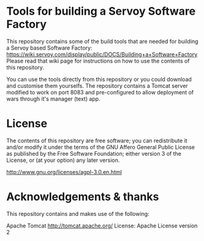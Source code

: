 # Tools for building a Servoy Software Factory

This repository contains some of the build tools that are needed for building a Servoy based Software Factory: https://wiki.servoy.com/display/public/DOCS/Building+a+Software+Factory
Please read that wiki page for instructions on how to use the contents of this repository.

You can use the tools directly from this repository or you could download and customise them yourselfs.
The repository contains a Tomcat server modified to work on port 8083 and pre-configured to allow deployment of wars through it's manager (text) app.

# License

The contents of this repository are free software; you can redistribute it and/or modify it under the terms of the GNU Affero General Public License as published by the Free
Software Foundation; either version 3 of the License, or (at your option) any later version.

http://www.gnu.org/licenses/agpl-3.0.en.html

# Acknowledgements & thanks

This repository contains and makes use of the following: 

Apache Tomcat
http://tomcat.apache.org/
License: Apache License version 2
